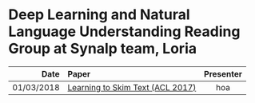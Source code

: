 # Deep Learning and Natural Language Understanding Reading Group at Synalp team, Loria

|Date |     Paper        | Presenter           |
|-------------:|:-------------|:-------------:|
| 01/03/2018 | [Learning to Skim Text (ACL 2017)](https://arxiv.org/abs/1704.06877) | hoa |
